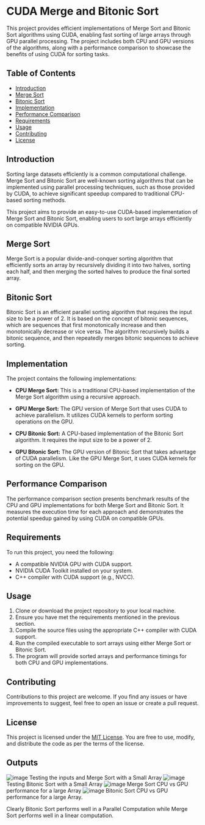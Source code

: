 # CUDA Merge and Bitonic Sort

This project provides efficient implementations of Merge Sort and Bitonic Sort algorithms using CUDA, enabling fast sorting of large arrays through GPU parallel processing. The project includes both CPU and GPU versions of the algorithms, along with a performance comparison to showcase the benefits of using CUDA for sorting tasks.

## Table of Contents

- [Introduction](#introduction)
- [Merge Sort](#merge-sort)
- [Bitonic Sort](#bitonic-sort)
- [Implementation](#implementation)
- [Performance Comparison](#performance-comparison)
- [Requirements](#requirements)
- [Usage](#usage)
- [Contributing](#contributing)
- [License](#license)

## Introduction

Sorting large datasets efficiently is a common computational challenge. Merge Sort and Bitonic Sort are well-known sorting algorithms that can be implemented using parallel processing techniques, such as those provided by CUDA, to achieve significant speedup compared to traditional CPU-based sorting methods.

This project aims to provide an easy-to-use CUDA-based implementation of Merge Sort and Bitonic Sort, enabling users to sort large arrays efficiently on compatible NVIDIA GPUs.

## Merge Sort

Merge Sort is a popular divide-and-conquer sorting algorithm that efficiently sorts an array by recursively dividing it into two halves, sorting each half, and then merging the sorted halves to produce the final sorted array.

## Bitonic Sort

Bitonic Sort is an efficient parallel sorting algorithm that requires the input size to be a power of 2. It is based on the concept of bitonic sequences, which are sequences that first monotonically increase and then monotonically decrease or vice versa. The algorithm recursively builds a bitonic sequence, and then repeatedly merges bitonic sequences to achieve sorting.

## Implementation

The project contains the following implementations:

- **CPU Merge Sort:** This is a traditional CPU-based implementation of the Merge Sort algorithm using a recursive approach.

- **GPU Merge Sort:** The GPU version of Merge Sort that uses CUDA to achieve parallelism. It utilizes CUDA kernels to perform sorting operations on the GPU.

- **CPU Bitonic Sort:** A CPU-based implementation of the Bitonic Sort algorithm. It requires the input size to be a power of 2.

- **GPU Bitonic Sort:** The GPU version of Bitonic Sort that takes advantage of CUDA parallelism. Like the GPU Merge Sort, it uses CUDA kernels for sorting on the GPU.

## Performance Comparison

The performance comparison section presents benchmark results of the CPU and GPU implementations for both Merge Sort and Bitonic Sort. It measures the execution time for each approach and demonstrates the potential speedup gained by using CUDA on compatible GPUs.

## Requirements

To run this project, you need the following:

- A compatible NVIDIA GPU with CUDA support.
- NVIDIA CUDA Toolkit installed on your system.
- C++ compiler with CUDA support (e.g., NVCC).

## Usage

1. Clone or download the project repository to your local machine.
2. Ensure you have met the requirements mentioned in the previous section.
3. Compile the source files using the appropriate C++ compiler with CUDA support.
4. Run the compiled executable to sort arrays using either Merge Sort or Bitonic Sort.
5. The program will provide sorted arrays and performance timings for both CPU and GPU implementations.

## Contributing

Contributions to this project are welcome. If you find any issues or have improvements to suggest, feel free to open an issue or create a pull request.

## License

This project is licensed under the [MIT License](LICENSE). You are free to use, modify, and distribute the code as per the terms of the license.

## Outputs
![image](https://github.com/rbga/CUDA-Merge-and-Bitonic-Sort/assets/75168756/510c4afb-1aa7-4add-abba-41e2fb0db8bb)
Testing the inputs and Merge Sort with a Small Array
![image](https://github.com/rbga/CUDA-Merge-and-Bitonic-Sort/assets/75168756/49b813d1-f997-49a8-bae9-216cc149de6e)
Testing Bitonic Sort with a Small Array
![image](https://github.com/rbga/CUDA-Merge-and-Bitonic-Sort/assets/75168756/2348af41-6314-4964-a95b-7282e8d42dde)
Merge Sort CPU vs GPU performance for a large Array
![image](https://github.com/rbga/CUDA-Merge-and-Bitonic-Sort/assets/75168756/0e2b662b-165c-43ab-9d30-51dfc6ebd132)
Bitonic Sort CPU vs GPU performance for a large Array.

Clearly Bitonic Sort performs well in a Parallel Computation while Merge Sort performs well in a linear computation.



